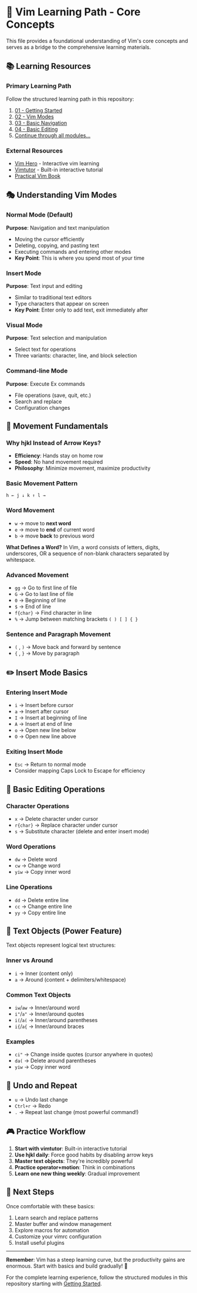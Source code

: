 # 🚀 Vim Learning Path - Core Concepts

This file provides a foundational understanding of Vim's core concepts and serves as a bridge to the comprehensive learning materials.

## 📚 Learning Resources

### **Primary Learning Path**
Follow the structured learning path in this repository:
1. [01 - Getting Started](./01-getting-started.md)
2. [02 - Vim Modes](./02-vim-modes.md) 
3. [03 - Basic Navigation](./03-basic-navigation.md)
4. [04 - Basic Editing](./04-basic-editing.md)
5. [Continue through all modules...](./README.md)

### **External Resources**
- [Vim Hero](https://www.vim-hero.com) - Interactive vim learning
- [Vimtutor](command:vimtutor) - Built-in interactive tutorial
- [Practical Vim Book](https://pragprog.com/titles/dnvim2/practical-vim-second-edition/)

## 🎭 Understanding Vim Modes

### **Normal Mode** (Default)
**Purpose**: Navigation and text manipulation
- Moving the cursor efficiently
- Deleting, copying, and pasting text
- Executing commands and entering other modes
- **Key Point**: This is where you spend most of your time

### **Insert Mode** 
**Purpose**: Text input and editing
- Similar to traditional text editors
- Type characters that appear on screen
- **Key Point**: Enter only to add text, exit immediately after

### **Visual Mode**
**Purpose**: Text selection and manipulation
- Select text for operations
- Three variants: character, line, and block selection

### **Command-line Mode**
**Purpose**: Execute Ex commands
- File operations (save, quit, etc.)
- Search and replace
- Configuration changes

## 🧭 Movement Fundamentals

### **Why hjkl Instead of Arrow Keys?**
- **Efficiency**: Hands stay on home row
- **Speed**: No hand movement required  
- **Philosophy**: Minimize movement, maximize productivity

### **Basic Movement Pattern**
```
h ← j ↓ k ↑ l →
```

### **Word Movement**
- `w` → move to **next word**
- `e` → move to **end** of current word  
- `b` → move **back** to previous word

**What Defines a Word?**
In Vim, a word consists of letters, digits, underscores, OR a sequence of non-blank characters separated by whitespace.

### **Advanced Movement**
- `gg` → Go to first line of file
- `G` → Go to last line of file
- `0` → Beginning of line
- `$` → End of line
- `f{char}` → Find character in line
- `%` → Jump between matching brackets `( ) [ ] { }`

### **Sentence and Paragraph Movement**
- `(` , `)` → Move back and forward by sentence
- `{` , `}` → Move by paragraph

## ✏️ Insert Mode Basics

### **Entering Insert Mode**
- `i` → Insert before cursor
- `a` → Insert after cursor  
- `I` → Insert at beginning of line
- `A` → Insert at end of line
- `o` → Open new line below
- `O` → Open new line above

### **Exiting Insert Mode**
- `Esc` → Return to normal mode
- Consider mapping Caps Lock to Escape for efficiency

## 🎯 Basic Editing Operations

### **Character Operations**
- `x` → Delete character under cursor
- `r{char}` → Replace character under cursor
- `s` → Substitute character (delete and enter insert mode)

### **Word Operations**
- `dw` → Delete word
- `cw` → Change word
- `yiw` → Copy inner word

### **Line Operations**
- `dd` → Delete entire line
- `cc` → Change entire line
- `yy` → Copy entire line

## 🎯 Text Objects (Power Feature)

Text objects represent logical text structures:

### **Inner vs Around**
- `i` → Inner (content only)
- `a` → Around (content + delimiters/whitespace)

### **Common Text Objects**
- `iw`/`aw` → Inner/around word
- `i"`/`a"` → Inner/around quotes
- `i(`/`a(` → Inner/around parentheses
- `i{`/`a{` → Inner/around braces

### **Examples**
- `ci"` → Change inside quotes (cursor anywhere in quotes)
- `da(` → Delete around parentheses  
- `yiw` → Copy inner word

## 🔄 Undo and Repeat

- `u` → Undo last change
- `Ctrl+r` → Redo
- `.` → Repeat last change (most powerful command!)

## 🎮 Practice Workflow

1. **Start with vimtutor**: Built-in interactive tutorial
2. **Use hjkl daily**: Force good habits by disabling arrow keys
3. **Master text objects**: They're incredibly powerful
4. **Practice operator+motion**: Think in combinations
5. **Learn one new thing weekly**: Gradual improvement

## 📖 Next Steps

Once comfortable with these basics:
1. Learn search and replace patterns
2. Master buffer and window management  
3. Explore macros for automation
4. Customize your vimrc configuration
5. Install useful plugins

---

**Remember**: Vim has a steep learning curve, but the productivity gains are enormous. Start with basics and build gradually! 🚀

For the complete learning experience, follow the structured modules in this repository starting with [Getting Started](./01-getting-started.md).
